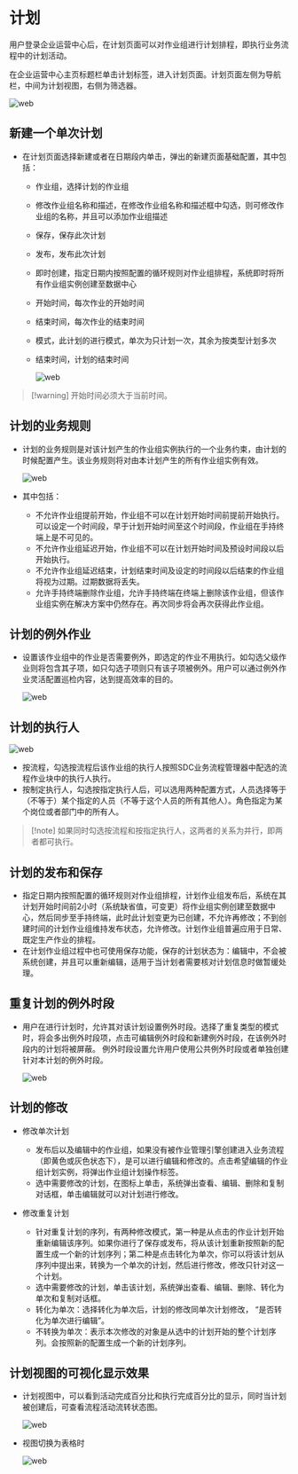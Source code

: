 # 计划

用户登录企业运营中心后，在计划页面可以对作业组进行计划排程，即执行业务流程中的计划活动。

在企业运营中心主页标题栏单击计划标签，进入计划页面。计划页面左侧为导航栏，中间为计划视图，右侧为筛选器。

![web](./images/jihua1.png)

## 新建一个单次计划

* 在计划页面选择新建或者在日期段内单击，弹出的新建页面基础配置，其中包括：
  * 作业组，选择计划的作业组
  * 修改作业组名称和描述，在修改作业组名称和描述框中勾选，则可修改作业组的名称，并且可以添加作业组描述
  * 保存，保存此次计划
  * 发布，发布此次计划
  * 即时创建，指定日期内按照配置的循环规则对作业组排程，系统即时将所有作业组实例创建至数据中心
  * 开始时间，每次作业的开始时间
  * 结束时间，每次作业的结束时间
  * 模式，此计划的进行模式，单次为只计划一次，其余为按类型计划多次
  * 结束时间，计划的结束时间

    ![web](./images/jihua2.png)

> [!warning] 开始时间必须大于当前时间。

## 计划的业务规则

* 计划的业务规则是对该计划产生的作业组实例执行的一个业务约束，由计划的时候配置产生。该业务规则将对由本计划产生的所有作业组实例有效。

  ![web](./images/jihua3.png)

* 其中包括：
  * 不允许作业组提前开始，作业组不可以在计划开始时间前提前开始执行。可以设定一个时间段，早于计划开始时间至这个时间段，作业组在手持终端上是不可见的。
  * 不允许作业组延迟开始，作业组不可以在计划开始时间及预设时间段以后开始执行。
  * 不允许作业组延迟结束，计划结束时间及设定的时间段以后结束的作业组将视为过期。过期数据将丢失。
  * 允许手持终端删除作业组，允许手持终端在终端上删除该作业组，但该作业组实例在解决方案中仍然存在。再次同步将会再次获得此作业组。

## 计划的例外作业

* 设置该作业组中的作业是否需要例外，即选定的作业不用执行。如勾选父级作业则将包含其子项，如只勾选子项则只有该子项被例外。用户可以通过例外作业灵活配置巡检内容，达到提高效率的目的。

  ![web](./images/jihua4.png)

## 计划的执行人

![web](./images/jihua5.png)

* 按流程，勾选按流程后该作业组的执行人按照SDC业务流程管理器中配选的流程作业块中的执行人执行。
* 按制定执行人，勾选按指定执行人后，可以选用两种配置方式，人员选择等于（不等于）某个指定的人员（不等于这个人员的所有其他人）。角色指定为某个岗位或者部门中的所有人。

> [!note] 如果同时勾选按流程和按指定执行人，这两者的关系为并行，即两者都可执行。

## 计划的发布和保存

* 指定日期内按照配置的循环规则对作业组排程，计划作业组发布后，系统在其计划开始时间前2小时（系统缺省值，可变更）将作业组实例创建至数据中心，然后同步至手持终端，此时此计划变更为已创建，不允许再修改；不到创建时间的计划作业组维持发布状态，允许修改。计划作业组普遍应用于日常、既定生产作业的排程。
* 在计划作业组过程中也可使用保存功能，保存的计划状态为：编辑中，不会被系统创建，并且可以重新编辑，适用于当计划者需要核对计划信息时做暂缓处理。

## 重复计划的例外时段

* 用户在进行计划时，允许其对该计划设置例外时段。选择了重复类型的模式时，将会多出例外时段项，点击可编辑例外时段和新建例外时段，在该例外时段内的计划将被屏蔽。 例外时段设置允许用户使用公共例外时段或者单独创建针对本计划的例外时段。

  ![web](./images/jihua6.png)

## 计划的修改

* 修改单次计划

  * 发布后以及编辑中的作业组，如果没有被作业管理引擎创建进入业务流程（即黄色或灰色状态下），是可以进行编辑和修改的。点击希望编辑的作业组计划实例，将弹出作业组计划操作标签。
  * 选中需要修改的计划，在图标上单击，系统弹出查看、编辑、删除和复制对话框，单击编辑就可以对计划进行修改。

* 修改重复计划

  * 针对重复计划的序列，有两种修改模式，第一种是从点击的作业计划开始重新编辑该序列。如果你进行了保存或发布，将从该计划重新按照新的配置生成一个新的计划序列；第二种是点击转化为单次，你可以将该计划从序列中提出来，转换为一个单次的计划，然后进行修改，修改只针对这一个计划。
  * 选中需要修改的计划，单击该计划，系统弹出查看、编辑、删除、转化为单次和复制对话框。
  * 转化为单次：选择转化为单次后，计划的修改同单次计划修改， “是否转化为单次进行编辑”。
  * 不转换为单次：表示本次修改的对象是从选中的计划开始的整个计划序列。会按照新的配置生成一个新的计划序列。

## 计划视图的可视化显示效果

* 计划视图中，可以看到活动完成百分比和执行完成百分比的显示，同时当计划被创建后，可查看流程活动流转状态图。

  ![web](./images/jihua7.png)

* 视图切换为表格时

  ![web](./images/jihua8.png)
  